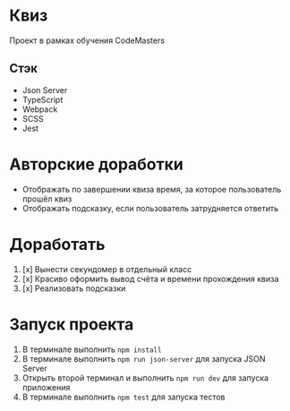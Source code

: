 # Квиз
  Проект в рамках обучения CodeMasters
## Стэк 
- Json Server
- TypeScript
- Webpack
- SCSS
- Jest

# Авторские доработки
* Отображать по завершении квиза время, за которое пользователь прошёл квиз
* Отображать подсказку, если пользователь затрудняется ответить

# Доработать
1. [x] Вынести секундомер в отдельный класс
2. [x] Красиво оформить вывод счёта и времени прохождения квиза
3. [x] Реализовать подсказки

# Запуск проекта
1. В терминале выполнить ```npm install```
1. В терминале выполнить ```npm run json-server``` для запуска JSON Server
2. Открыть второй терминал и выполнить ```npm run dev``` для запуска приложения
4. В терминале выполнить ```npm test``` для запуска тестов